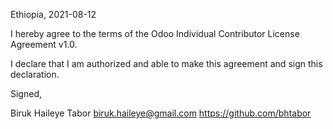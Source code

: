 Ethiopia, 2021-08-12

I hereby agree to the terms of the Odoo Individual Contributor License
Agreement v1.0.

I declare that I am authorized and able to make this agreement and sign this
declaration.

Signed,

Biruk Haileye Tabor biruk.haileye@gmail.com https://github.com/bhtabor
